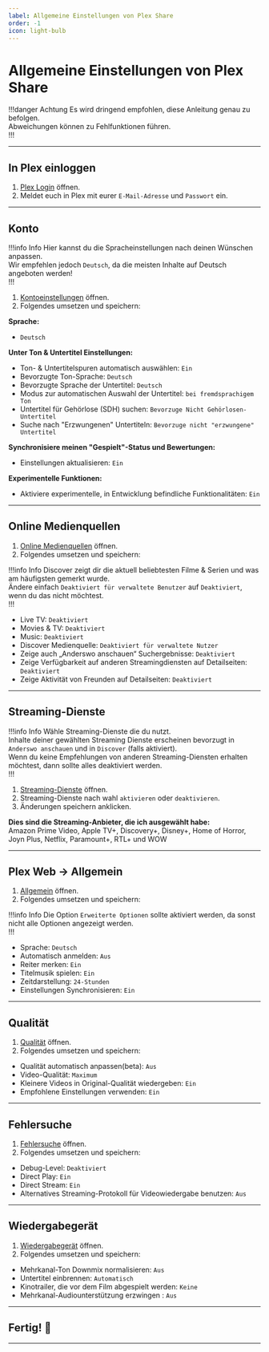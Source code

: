 ```yaml
---
label: Allgemeine Einstellungen von Plex Share
order: -1
icon: light-bulb
---
```


# Allgemeine Einstellungen von Plex Share

!!!danger Achtung
Es wird dringend empfohlen, diese Anleitung genau zu befolgen.<br/>
Abweichungen können zu Fehlfunktionen führen.<br/>
!!!

---

## In Plex einloggen
1. [Plex Login](https://app.plex.tv/desktop/#!/login) öffnen.
2. Meldet euch in Plex mit eurer `E-Mail-Adresse` und `Passwort` ein.

---

## Konto

!!!info Info
Hier kannst du die Spracheinstellungen nach deinen Wünschen anpassen.<br/>
Wir empfehlen jedoch `Deutsch`, da die meisten Inhalte auf Deutsch angeboten werden!<br/>
!!!

1. [Kontoeinstellungen](https://app.plex.tv/desktop/#!/settings/account) öffnen.
2. Folgendes umsetzen und speichern:

**Sprache:**
- `Deutsch`

**Unter Ton & Untertitel Einstellungen:**
- Ton- & Untertitelspuren automatisch auswählen: `Ein`
- Bevorzugte Ton-Sprache: `Deutsch`
- Bevorzugte Sprache der Untertitel: `Deutsch`
- Modus zur automatischen Auswahl der Untertitel: `bei fremdsprachigem Ton`
- Untertitel für Gehörlose (SDH) suchen: `Bevorzuge Nicht Gehörlosen-Untertitel`
- Suche nach "Erzwungenen" Untertiteln: `Bevorzuge nicht "erzwungene" Untertitel`

**Synchronisiere meinen "Gespielt"-Status und Bewertungen:**
- Einstellungen aktualisieren: `Ein`

**Experimentelle Funktionen:**
- Aktiviere experimentelle, in Entwicklung befindliche Funktionalitäten: `Ein`

---  

## Online Medienquellen

1. [Online Medienquellen](https://app.plex.tv/desktop/#!/settings/online-media-sources) öffnen.
2. Folgendes umsetzen und speichern:

!!!info Info 
Discover zeigt dir die aktuell beliebtesten Filme & Serien und was am häufigsten gemerkt wurde.<br/>
Ändere einfach `Deaktiviert für verwaltete Benutzer` auf `Deaktiviert`, wenn du das nicht möchtest.<br/>
!!!

- Live TV: `Deaktiviert`
- Movies & TV: `Deaktiviert`
- Music: `Deaktiviert`
- Discover Medienquelle: `Deaktiviert für verwaltete Nutzer`
- Zeige auch „Anderswo anschauen“ Suchergebnisse: `Deaktiviert`
- Zeige Verfügbarkeit auf anderen Streamingdiensten auf Detailseiten: `Deaktiviert`
- Zeige Aktivität von Freunden auf Detailseiten: `Deaktiviert`

---  

## Streaming-Dienste

!!!info Info 
Wähle Streaming-Dienste die du nutzt.<br/>
Inhalte deiner gewählten Streaming Dienste erscheinen bevorzugt in `Anderswo anschauen` und in `Discover` (falls aktiviert).<br/>
Wenn du keine Empfehlungen von anderen Streaming-Diensten erhalten möchtest, dann sollte alles deaktiviert werden.<br/>
!!!

1. [Streaming-Dienste](https://app.plex.tv/desktop/#!/settings/streaming-services) öffnen.
2. Streaming-Dienste nach wahl `aktivieren` oder `deaktivieren`.
3. Änderungen speichern anklicken.

**Dies sind die Streaming-Anbieter, die ich ausgewählt habe:**  
Amazon Prime Video, Apple TV+, Discovery+, Disney+, Home of Horror, Joyn Plus, Netflix, Paramount+, RTL+ und WOW
  
---

## Plex Web -> Allgemein

1. [Allgemein](https://app.plex.tv/desktop/#!/settings/web/general) öffnen.
2. Folgendes umsetzen und speichern:

!!!info Info 
Die Option `Erweiterte Optionen` sollte aktiviert werden, da sonst nicht alle Optionen angezeigt werden.<br/>
!!!

- Sprache: `Deutsch`
- Automatisch anmelden: `Aus`
- Reiter merken: `Ein`
- Titelmusik spielen: `Ein`
- Zeitdarstellung: `24-Stunden`
- Einstellungen Synchronisieren: `Ein`

--- 

## Qualität

1. [Qualität](https://app.plex.tv/desktop/#!/settings/web/quality) öffnen.
2. Folgendes umsetzen und speichern:

- Qualität automatisch anpassen(beta): `Aus`
- Video-Qualität: `Maximum`
- Kleinere Videos in Original-Qualität wiedergeben: `Ein`
- Empfohlene Einstellungen verwenden: `Ein`

--- 

## Fehlersuche

1. [Fehlersuche](https://app.plex.tv/desktop/#!/settings/web/debug) öffnen.
2. Folgendes umsetzen und speichern:

- Debug-Level: `Deaktiviert`
- Direct Play: `Ein`
- Direct Stream: `Ein`
- Alternatives Streaming-Protokoll für Videowiedergabe benutzen: `Aus`

--- 

## Wiedergabegerät

1. [Wiedergabegerät](https://app.plex.tv/desktop/#!/settings/web/player) öffnen.
2. Folgendes umsetzen und speichern:

- Mehrkanal-Ton Downmix normalisieren: `Aus`
- Untertitel einbrennen: `Automatisch`
- Kinotrailer, die vor dem Film abgespielt werden: `Keine`
- Mehrkanal-Audiounterstützung erzwingen : `Aus`

---

<h2>Fertig! 🥳</h2>

---
